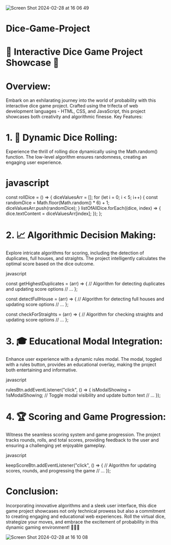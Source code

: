 ![Screen Shot 2024-02-28 at 16 06 49](https://github.com/ayuboketch/Dice-Game-Project/assets/17433791/d0261e8b-9b99-41b4-9c22-efc9006477d0)

# Dice-Game-Project

# 🎲 Interactive Dice Game Project Showcase 🎲
# Overview:
Embark on an exhilarating journey into the world of probability with this interactive dice game project. Crafted using the trifecta of web development languages - HTML, CSS, and JavaScript, this project showcases both creativity and algorithmic finesse.
Key Features:

# 1. 🚀 Dynamic Dice Rolling:
Experience the thrill of rolling dice dynamically using the Math.random() function. The low-level algorithm ensures randomness, creating an engaging user experience.

# javascript

const rollDice = () => {
  diceValuesArr = [];
  for (let i = 0; i < 5; i++) {
    const randomDice = Math.floor(Math.random() * 6) + 1;
    diceValuesArr.push(randomDice);
  }
  listOfAllDice.forEach((dice, index) => {
    dice.textContent = diceValuesArr[index];
  });
};

# 2. 📈 Algorithmic Decision Making:

Explore intricate algorithms for scoring, including the detection of duplicates, full houses, and straights. The project intelligently calculates the optimal score based on the dice outcome.

javascript

const getHighestDuplicates = (arr) => {
  // Algorithm for detecting duplicates and updating score options
  // ...
};

const detectFullHouse = (arr) => {
  // Algorithm for detecting full houses and updating score options
  // ...
};

const checkForStraights = (arr) => {
  // Algorithm for checking straights and updating score options
  // ...
};

# 3. 🎓 Educational Modal Integration:

Enhance user experience with a dynamic rules modal. The modal, toggled with a rules button, provides an educational overlay, making the project both entertaining and informative.

javascript

rulesBtn.addEventListener("click", () => {
  isModalShowing = !isModalShowing;
  // Toggle modal visibility and update button text
  // ...
});

# 4. 🏆 Scoring and Game Progression:

Witness the seamless scoring system and game progression. The project tracks rounds, rolls, and total scores, providing feedback to the user and ensuring a challenging yet enjoyable gameplay.

javascript

keepScoreBtn.addEventListener("click", () => {
  // Algorithm for updating scores, rounds, and progressing the game
  // ...
});

# Conclusion:

Incorporating innovative algorithms and a sleek user interface, this dice game project showcases not only technical prowess but also a commitment to creating engaging and educational web experiences. Roll the virtual dice, strategize your moves, and embrace the excitement of probability in this dynamic gaming environment! 🎲🌐✨

![Screen Shot 2024-02-28 at 16 10 08](https://github.com/ayuboketch/Dice-Game-Project/assets/17433791/5c0f6cef-13ad-48bc-abd3-5f24fb9c2263)

